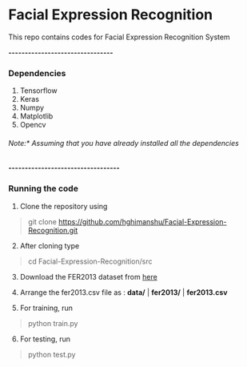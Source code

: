 # Facial Expression Recognition

This repo contains codes for Facial Expression Recognition System

**--------------------------------**

### Dependencies

1. Tensorflow
2. Keras
3. Numpy
4. Matplotlib
5. Opencv

###### Note:* Assuming that you have already installed all the dependencies

**----------------------------------**

### Running the code

1. Clone the repository using 
> git clone https://github.com/hghimanshu/Facial-Expression-Recognition.git

2. After cloning type
> cd Facial-Expression-Recognition/src

3. Download the FER2013 dataset from [here](https://drive.google.com/open?id=1eB3XJJ_A4Tkas2y5BDirl0Ij6Ff5HUlG)

4. Arrange the fer2013.csv file as :
    **data/**
      |   **fer2013/**
      |            **fer2013.csv**

5. For training, run
> python train.py

6. For testing, run
> python test.py
